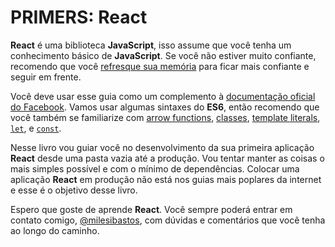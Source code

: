 # PRIMERS: React

**React** é uma biblioteca **JavaScript**, isso assume que você tenha um conhecimento básico de **JavaScript**. Se você não estiver muito confiante, recomendo que você [refresque sua memória](https://developer.mozilla.org/pt-BR/docs/Web/JavaScript/A_re-introduction_to_JavaScript) para ficar mais confiante e seguir em frente.

Você deve usar esse guia como um complemento à [documentação oficial do Facebook](https://facebook.github.io/react/docs/hello-world.html). Vamos usar algumas sintaxes do **ES6**, então recomendo que você também se familiarize com [arrow functions](https://developer.mozilla.org/pt-BR/docs/Web/JavaScript/Reference/Functions/Arrow_functions), [classes](https://developer.mozilla.org/pt-BR/docs/Web/JavaScript/Reference/Classes), [template literals](https://developer.mozilla.org/pt-BR/docs/Web/JavaScript/Reference/Template_literals), [`let`](https://developer.mozilla.org/pt-BR/docs/Web/JavaScript/Reference/Statements/let), e [`const`](https://developer.mozilla.org/pt-BR/docs/Web/JavaScript/Reference/Statements/const).

Nesse livro vou guiar você no desenvolvimento da sua primeira aplicação **React** desde uma pasta vazia até a produção. Vou tentar manter as coisas o mais simples possível e com o mínimo de dependências. Colocar uma aplicação **React** em produção não está nos guias mais poplares da internet e esse é o objetivo desse livro.

Espero que goste de aprende **React**. Você sempre poderá entrar em contato comigo, [@milesibastos](https://twitter.com/milesibastos), com dúvidas e comentários que você tenha ao longo do caminho.
